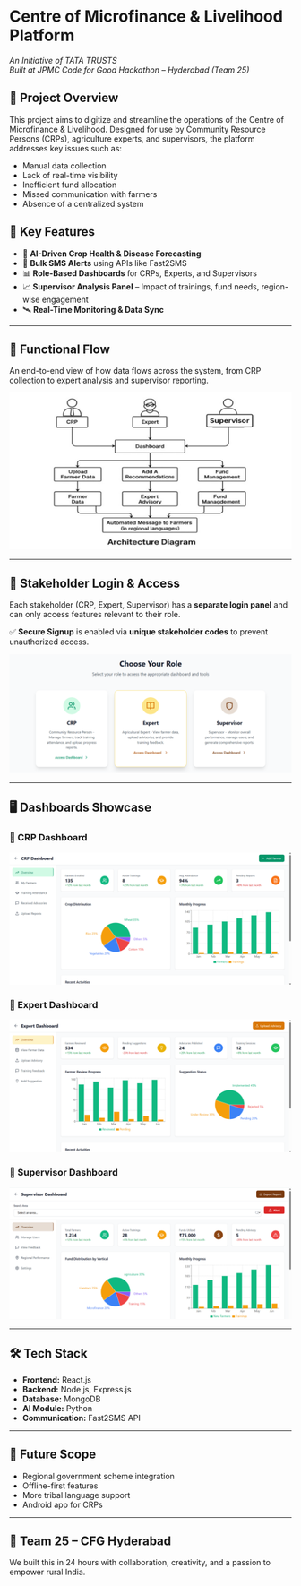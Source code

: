 # Centre of Microfinance & Livelihood Platform  
*An Initiative of TATA TRUSTS*  
*Built at JPMC Code for Good Hackathon – Hyderabad (Team 25)*

## 🌱 Project Overview

This project aims to digitize and streamline the operations of the Centre of Microfinance & Livelihood. Designed for use by Community Resource Persons (CRPs), agriculture experts, and supervisors, the platform addresses key issues such as:

- Manual data collection  
- Lack of real-time visibility  
- Inefficient fund allocation  
- Missed communication with farmers  
- Absence of a centralized system

## 🧠 Key Features

- 🎯 **AI-Driven Crop Health & Disease Forecasting**  
- 📩 **Bulk SMS Alerts** using APIs like Fast2SMS  
- 📊 **Role-Based Dashboards** for CRPs, Experts, and Supervisors  
- 📈 **Supervisor Analysis Panel** – Impact of trainings, fund needs, region-wise engagement  
- 🛰️ **Real-Time Monitoring & Data Sync**

---

## 🔄 Functional Flow  
An end-to-end view of how data flows across the system, from CRP collection to expert analysis and supervisor reporting.

![Functional Flow](./screenshots/functional-flow.png)

---

## 👥 Stakeholder Login & Access  
Each stakeholder (CRP, Expert, Supervisor) has a **separate login panel** and can only access features relevant to their role.  

✅ **Secure Signup** is enabled via **unique stakeholder codes** to prevent unauthorized access.

![Stakeholder Login](./screenshots/stakeholders.png)

---

## 🖥️ Dashboards Showcase

### 🔹 CRP Dashboard  
![CRP Dashboard](./screenshots/crp-dashboard.png)

### 🔹 Expert Dashboard  
![Expert Dashboard](./screenshots/expert-dashboard.png)

### 🔹 Supervisor Dashboard  
![Supervisor Dashboard](./screenshots/supervisor-dashboard.png)

---

## 🛠️ Tech Stack

- **Frontend:** React.js  
- **Backend:** Node.js, Express.js  
- **Database:** MongoDB  
- **AI Module:** Python  
- **Communication:** Fast2SMS API

---

## 🔮 Future Scope

- Regional government scheme integration  
- Offline-first features  
- More tribal language support  
- Android app for CRPs

---

## 🤝 Team 25 – CFG Hyderabad

We built this in 24 hours with collaboration, creativity, and a passion to empower rural India.

<!-- write packages used -->
